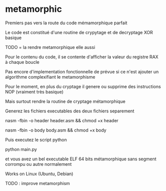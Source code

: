 # metamorphic

Premiers pas vers la route du code mémamorphique parfait

Le code est constitué d'une routine de crypytage et de decryptage XOR basique

TODO = la rendre metamorphique elle aussi

Pour le contenu du code, il se contente d'afficher la valeur du registre RAX à chaque boucle

Pas encore d'implementation fonctionnelle de prévue si ce n'est ajouter un algorithme complexifiant le metamorphisme

Pour le moment, en plus du cryptage il genere ou supprime des instructions NOP (vraiment très basique)

Mais surtout rendre la routine de cryptage métamorphique

Generez les fichiers executables des deux fichiers separement

nasm -fbin -o header header.asm && chmod +x header

nasm -fbin -o body body.asm && chmod +x body

Puis executez le script python

python main.py

et vous avez un bel executable ELF 64 bits métamorphique sans segment corrompu ou autre normalement

Works on Linux (Ubuntu, Debian)

TODO : improve metamorphism
